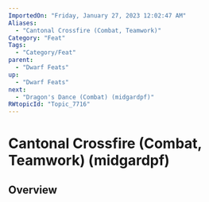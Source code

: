 ```yaml
---
ImportedOn: "Friday, January 27, 2023 12:02:47 AM"
Aliases:
  - "Cantonal Crossfire (Combat, Teamwork)"
Category: "Feat"
Tags:
  - "Category/Feat"
parent:
  - "Dwarf Feats"
up:
  - "Dwarf Feats"
next:
  - "Dragon's Dance (Combat) (midgardpf)"
RWtopicId: "Topic_7716"
---
```

# Cantonal Crossfire (Combat, Teamwork) (midgardpf)
## Overview
